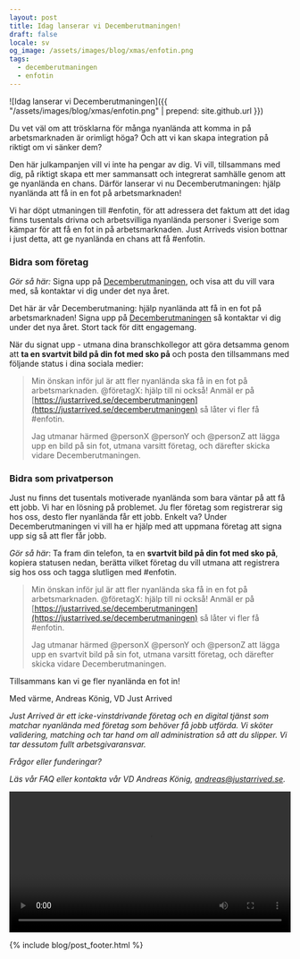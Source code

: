 ```yaml
---
layout: post
title: Idag lanserar vi Decemberutmaningen!
draft: false
locale: sv
og_image: /assets/images/blog/xmas/enfotin.png
tags:
  - decemberutmaningen
  - enfotin
---
```


![Idag lanserar vi Decemberutmaningen]({{ "/assets/images/blog/xmas/enfotin.png" | prepend: site.github.url }})


Du vet väl om att trösklarna för många nyanlända att komma in på arbetsmarknaden är orimligt höga? Och att vi kan skapa integration på riktigt om vi sänker dem?


Den här julkampanjen vill vi inte ha pengar av dig. Vi vill, tillsammans med dig, på riktigt skapa ett mer sammansatt och integrerat samhälle genom att ge nyanlända en chans. Därför lanserar vi nu Decemberutmaningen: hjälp nyanlända att få in en fot på arbetsmarknaden!


Vi har döpt utmaningen till #enfotin, för att adressera det faktum att det idag finns tusentals drivna och arbetsvilliga nyanlända personer i Sverige som kämpar för att få en fot in på arbetsmarknaden. Just Arriveds vision bottnar i just detta, att ge nyanlända en chans att få #enfotin.


### Bidra som företag

_Gör så här:_ Signa upp på [Decemberutmaningen](https://justarrived.se/decemberutmaningen), och visa att du vill vara med, så kontaktar vi dig under det nya året.

Det här är vår Decemberutmaning: hjälp nyanlända att få in en fot på arbetsmarknaden! Signa upp på [Decemberutmaningen](https://justarrived.se/decemberutmaningen) så kontaktar vi dig under det nya året. Stort tack för ditt engagemang.

När du signat upp - utmana dina branschkollegor att göra detsamma genom att **ta en svartvit bild på din fot med sko på** och posta den tillsammans med följande status i dina sociala medier:

> Min önskan inför jul är att fler nyanlända ska få in en fot på arbetsmarknaden. @företagX: hjälp till ni också! Anmäl er på [https://justarrived.se/decemberutmaningen](https://justarrived.se/decemberutmaningen) så låter vi fler få #enfotin.
>
> Jag utmanar härmed @personX @personY och @personZ att lägga upp en bild på sin fot, utmana varsitt företag, och därefter skicka vidare Decemberutmaningen.


### Bidra som privatperson

Just nu finns det tusentals motiverade nyanlända som bara väntar på att få ett jobb. Vi har en lösning på problemet. Ju fler företag som registrerar sig hos oss, desto fler nyanlända får ett jobb. Enkelt va? Under Decemberutmaningen vi vill ha er hjälp med att uppmana företag att signa upp sig så att fler får jobb.

_Gör så här_: Ta fram din telefon, ta en **svartvit bild på din fot med sko på**, kopiera statusen nedan, berätta vilket företag du vill utmana att registrera sig hos oss och tagga slutligen med #enfotin.

> Min önskan inför jul är att fler nyanlända ska få in en fot på arbetsmarknaden. @företagX: hjälp till ni också! Anmäl er på [https://justarrived.se/decemberutmaningen](https://justarrived.se/decemberutmaningen) så låter vi fler få #enfotin.
>
> Jag utmanar härmed @personX @personY och @personZ att lägga upp en svartvit bild på sin fot, utmana varsitt företag, och därefter skicka vidare Decemberutmaningen.



Tillsammans kan vi ge fler nyanlända en fot in!


Med värme, Andreas König, VD Just Arrived


_Just Arrived är ett icke-vinstdrivande företag och en digital tjänst som matchar nyanlända med företag som behöver få jobb utförda. Vi sköter validering, matching och tar hand om all administration så att du slipper. Vi tar dessutom fullt arbetsgivaransvar._

_Frågor eller funderingar?_

_Läs vår FAQ eller kontakta vår VD Andreas König, [andreas@justarrived.se](mailto:andreas@justarrived.se)._

<video width="100%" controls src="/assets/videos/enfotin-launch.mp4"></video>

{% include blog/post_footer.html %}
